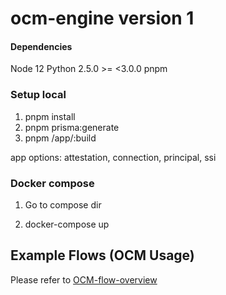 # ocm-engine version 1

#### Dependencies

Node 12
Python 2.5.0 >= <3.0.0
pnpm

### Setup local

1. pnpm install
2. pnpm prisma:generate
3. pnpm /app/:build

app options: attestation, connection, principal, ssi

### Docker compose

1. Go to compose dir

2. docker-compose up

## Example Flows (OCM Usage)

Please refer to [OCM-flow-overview](documentation/ocm-flow-overview.md)
